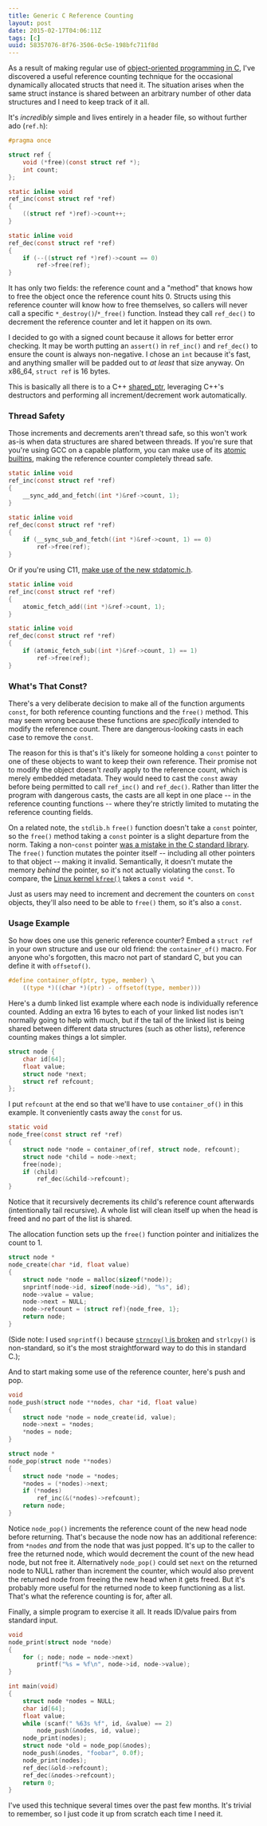 ```yaml
---
title: Generic C Reference Counting
layout: post
date: 2015-02-17T04:06:11Z
tags: [c]
uuid: 58357076-8f76-3506-0c5e-198bfc711f8d
---
```


As a result of making regular use of [object-oriented programming in
C][oop], I've discovered a useful reference counting technique for the
occasional dynamically allocated structs that need it. The situation
arises when the same struct instance is shared between an arbitrary
number of other data structures and I need to keep track of it all.

It's *incredibly* simple and lives entirely in a header file, so
without further ado (`ref.h`):

~~~c
#pragma once

struct ref {
    void (*free)(const struct ref *);
    int count;
};

static inline void
ref_inc(const struct ref *ref)
{
    ((struct ref *)ref)->count++;
}

static inline void
ref_dec(const struct ref *ref)
{
    if (--((struct ref *)ref)->count == 0)
        ref->free(ref);
}
~~~

It has only two fields: the reference count and a "method" that knows
how to free the object once the reference count hits 0. Structs using
this reference counter will know how to free themselves, so callers
will never call a specific `*_destroy()`/`*_free()` function. Instead
they call `ref_dec()` to decrement the reference counter and let it
happen on its own.

I decided to go with a signed count because it allows for better error
checking. It may be worth putting an `assert()` in `ref_inc()` and
`ref_dec()` to ensure the count is always non-negative. I chose an
`int` because it's fast, and anything smaller will be padded out to
*at least* that size anyway. On x86_64, `struct ref` is 16 bytes.

This is basically all there is to a C++ [shared_ptr][shared_ptr],
leveraging C++'s destructors and performing all increment/decrement
work automatically.

### Thread Safety

Those increments and decrements aren't thread safe, so this won't work
as-is when data structures are shared between threads. If you're sure
that you're using GCC on a capable platform, you can make use of its
[atomic builtins][gcc], making the reference counter completely thread
safe.

~~~c
static inline void
ref_inc(const struct ref *ref)
{
    __sync_add_and_fetch((int *)&ref->count, 1);
}

static inline void
ref_dec(const struct ref *ref)
{
    if (__sync_sub_and_fetch((int *)&ref->count, 1) == 0)
        ref->free(ref);
}
~~~

Or if you're using C11, [make use of the new stdatomic.h][lf].

~~~c
static inline void
ref_inc(const struct ref *ref)
{
    atomic_fetch_add((int *)&ref->count, 1);
}

static inline void
ref_dec(const struct ref *ref)
{
    if (atomic_fetch_sub((int *)&ref->count, 1) == 1)
        ref->free(ref);
}
~~~

### What's That Const?

There's a very deliberate decision to make all of the function
arguments `const`, for both reference counting functions and the
`free()` method. This may seem wrong because these functions are
*specifically* intended to modify the reference count. There are
dangerous-looking casts in each case to remove the `const`.

The reason for this is that's it's likely for someone holding a
`const` pointer to one of these objects to want to keep their own
reference. Their promise not to modify the object doesn't *really*
apply to the reference count, which is merely embedded metadata. They
would need to cast the `const` away before being permitted to call
`ref_inc()` and `ref_dec()`. Rather than litter the program with
dangerous casts, the casts are all kept in one place -- in the
reference counting functions -- where they're strictly limited to
mutating the reference counting fields.

On a related note, the `stdlib.h` `free()` function doesn't take a
`const` pointer, so the `free()` method taking a `const` pointer is a
slight departure from the norm. Taking a non-`const` pointer [was a
mistake in the C standard library][const]. The `free()` function
mutates the pointer itself -- including all other pointers to that
object -- making it invalid. Semantically, it doesn't mutate the
memory *behind* the pointer, so it's not actually violating the
`const`. To compare, the [Linux kernel `kfree()`][kfree] takes a
`const void *`.

Just as users may need to increment and decrement the counters on
`const` objects, they'll also need to be able to `free()` them, so
it's also a `const`.

### Usage Example

So how does one use this generic reference counter? Embed a `struct
ref` in your own structure and use our old friend: the
`container_of()` macro. For anyone who's forgotten, this macro not
part of standard C, but you can define it with `offsetof()`.

~~~c
#define container_of(ptr, type, member) \
    ((type *)((char *)(ptr) - offsetof(type, member)))
~~~

Here's a dumb linked list example where each node is individually
reference counted. Adding an extra 16 bytes to each of your linked
list nodes isn't normally going to help with much, but if the tail of
the linked list is being shared between different data structures
(such as other lists), reference counting makes things a lot simpler.

~~~c
struct node {
    char id[64];
    float value;
    struct node *next;
    struct ref refcount;
};
~~~

I put `refcount` at the end so that we'll have to use `container_of()`
in this example. It conveniently casts away the `const` for us.

~~~c
static void
node_free(const struct ref *ref)
{
    struct node *node = container_of(ref, struct node, refcount);
    struct node *child = node->next;
    free(node);
    if (child)
        ref_dec(&child->refcount);
}
~~~

Notice that it recursively decrements its child's reference count
afterwards (intentionally tail recursive). A whole list will clean
itself up when the head is freed and no part of the list is shared.

The allocation function sets up the `free()` function pointer and
initializes the count to 1.

~~~c
struct node *
node_create(char *id, float value)
{
    struct node *node = malloc(sizeof(*node));
    snprintf(node->id, sizeof(node->id), "%s", id);
    node->value = value;
    node->next = NULL;
    node->refcount = (struct ref){node_free, 1};
    return node;
}
~~~

(Side note: I used `snprintf()` because [`strncpy()` is
broken][strncpy] and `strlcpy()` is non-standard, so it's the most
straightforward way to do this in standard C.);

And to start making some use of the reference counter, here's push and
pop.

~~~c
void
node_push(struct node **nodes, char *id, float value)
{
    struct node *node = node_create(id, value);
    node->next = *nodes;
    *nodes = node;
}

struct node *
node_pop(struct node **nodes)
{
    struct node *node = *nodes;
    *nodes = (*nodes)->next;
    if (*nodes)
        ref_inc(&(*nodes)->refcount);
    return node;
}
~~~

Notice `node_pop()` increments the reference count of the new head
node before returning. That's because the node now has an additional
reference: from `*nodes` *and* from the node that was just popped.
It's up to the caller to free the returned node, which would decrement
the count of the new head node, but not free it. Alternatively
`node_pop()` could set `next` on the returned node to NULL rather than
increment the counter, which would also prevent the returned node from
freeing the new head when it gets freed. But it's probably more useful
for the returned node to keep functioning as a list. That's what the
reference counting is for, after all.

Finally, a simple program to exercise it all. It reads ID/value pairs
from standard input.

~~~c
void
node_print(struct node *node)
{
    for (; node; node = node->next)
        printf("%s = %f\n", node->id, node->value);
}

int main(void)
{
    struct node *nodes = NULL;
    char id[64];
    float value;
    while (scanf(" %63s %f", id, &value) == 2)
        node_push(&nodes, id, value);
    node_print(nodes);
    struct node *old = node_pop(&nodes);
    node_push(&nodes, "foobar", 0.0f);
    node_print(nodes);
    ref_dec(&old->refcount);
    ref_dec(&nodes->refcount);
    return 0;
}
~~~

I've used this technique several times over the past few months. It's
trivial to remember, so I just code it up from scratch each time I
need it.


[oop]: /blog/2014/10/21/
[gcc]: http://gcc.gnu.org/onlinedocs/gcc-4.1.2/gcc/Atomic-Builtins.html
[lf]: /blog/2014/09/02/
[const]: http://yarchive.net/comp/const.html
[kfree]: http://lxr.free-electrons.com/source/include/linux/slab.h#L144
[shared_ptr]: http://en.cppreference.com/w/cpp/memory/shared_ptr
[strncpy]: https://randomascii.wordpress.com/2013/04/03/stop-using-strncpy-already/
